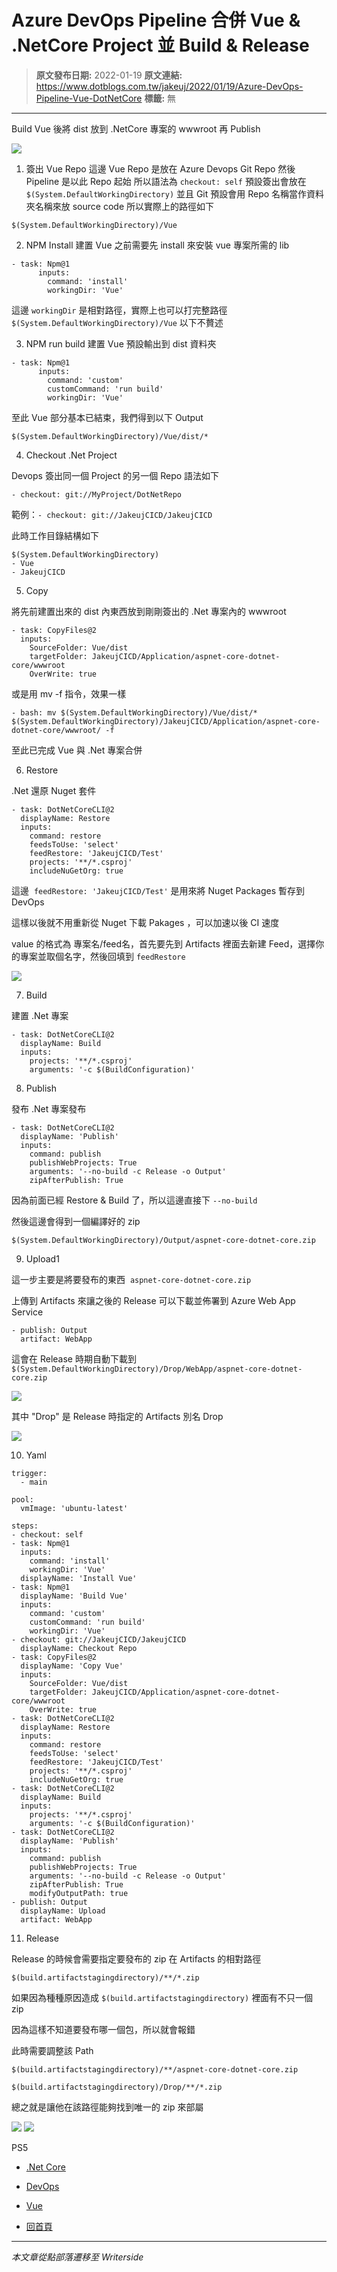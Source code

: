 # Azure DevOps Pipeline 合併 Vue &amp; .NetCore Project 並 Build &amp; Release

> **原文發布日期:** 2022-01-19
> **原文連結:** https://www.dotblogs.com.tw/jakeuj/2022/01/19/Azure-DevOps-Pipeline-Vue-DotNetCore
> **標籤:** 無

---

Build Vue 後將 dist 放到 .NetCore 專案的 wwwroot 再 Publish

![](https://dotblogsfile.blob.core.windows.net/user/jakeuj/838d7938-ba74-4218-9f78-7657335be0dd/1642666557.png)

1. 簽出 Vue Repo
這邊 Vue Repo 是放在 Azure Devops Git Repo
然後 Pipeline 是以此 Repo 起始
所以語法為 `checkout: self`
預設簽出會放在 `$(System.DefaultWorkingDirectory)`
並且 Git 預設會用 Repo 名稱當作資料夾名稱來放 source code
所以實際上的路徑如下

```
$(System.DefaultWorkingDirectory)/Vue
```

2. NPM Install
建置 Vue 之前需要先 install 來安裝 vue 專案所需的 lib

```
- task: Npm@1
      inputs:
        command: 'install'
        workingDir: 'Vue'
```

這邊 `workingDir` 是相對路徑，實際上也可以打完整路徑 `$(System.DefaultWorkingDirectory)/Vue` 以下不贅述

3. NPM run build
建置 Vue 預設輸出到 dist 資料夾

```
- task: Npm@1
      inputs:
        command: 'custom'
        customCommand: 'run build'
        workingDir: 'Vue'
```

至此 Vue 部分基本已結束，我們得到以下 Output

`$(System.DefaultWorkingDirectory)/Vue/dist/*`

4. Checkout .Net Project

Devops 簽出同一個 Project 的另一個 Repo 語法如下

`- checkout: git://MyProject/DotNetRepo`

範例：`- checkout: git://JakeujCICD/JakeujCICD`

此時工作目錄結構如下

```
$(System.DefaultWorkingDirectory)
- Vue
- JakeujCICD
```

5. Copy

將先前建置出來的 dist 內東西放到剛剛簽出的 .Net 專案內的 wwwroot

```
- task: CopyFiles@2
  inputs:
    SourceFolder: Vue/dist
    targetFolder: JakeujCICD/Application/aspnet-core-dotnet-core/wwwroot
    OverWrite: true
```

或是用 mv -f 指令，效果一樣

`- bash: mv $(System.DefaultWorkingDirectory)/Vue/dist/* $(System.DefaultWorkingDirectory)/JakeujCICD/Application/aspnet-core-dotnet-core/wwwroot/ -f`

至此已完成 Vue 與 .Net 專案合併

6. Restore

.Net 還原 Nuget 套件

```
- task: DotNetCoreCLI@2
  displayName: Restore
  inputs:
    command: restore
    feedsToUse: 'select'
    feedRestore: 'JakeujCICD/Test'
    projects: '**/*.csproj'
    includeNuGetOrg: true
```

這邊  `feedRestore: 'JakeujCICD/Test'` 是用來將 Nuget Packages 暫存到 DevOps

這樣以後就不用重新從 Nuget 下載 Pakages ，可以加速以後 CI 速度

value 的格式為 專案名/feed名，首先要先到 Artifacts 裡面去新建 Feed，選擇你的專案並取個名字，然後回填到 `feedRestore`

![](https://dotblogsfile.blob.core.windows.net/user/jakeuj/838d7938-ba74-4218-9f78-7657335be0dd/1642667453.png)

7. Build

建置 .Net 專案

```
- task: DotNetCoreCLI@2
  displayName: Build
  inputs:
    projects: '**/*.csproj'
    arguments: '-c $(BuildConfiguration)'
```

8. Publish

發布 .Net 專案發布

```
- task: DotNetCoreCLI@2
  displayName: 'Publish'
  inputs:
    command: publish
    publishWebProjects: True
    arguments: '--no-build -c Release -o Output'
    zipAfterPublish: True
```

因為前面已經 Restore & Build 了，所以這邊直接下 `--no-build`

然後這邊會得到一個編譯好的 zip

`$(System.DefaultWorkingDirectory)/Output/aspnet-core-dotnet-core.zip`

9. Upload1

這一步主要是將要發布的東西  `aspnet-core-dotnet-core.zip`

上傳到 Artifacts 來讓之後的 Release 可以下載並佈署到 Azure Web App Service

```
- publish: Output
  artifact: WebApp
```

這會在 Release 時期自動下載到 `$(System.DefaultWorkingDirectory)/Drop/WebApp/aspnet-core-dotnet-core.zip`

![](https://dotblogsfile.blob.core.windows.net/user/jakeuj/838d7938-ba74-4218-9f78-7657335be0dd/1642651584.png)

其中 "Drop" 是 Release 時指定的 Artifacts 別名 Drop

![](https://dotblogsfile.blob.core.windows.net/user/jakeuj/838d7938-ba74-4218-9f78-7657335be0dd/1642672398.png)

10. Yaml

```
trigger:
  - main

pool:
  vmImage: 'ubuntu-latest'

steps:
- checkout: self
- task: Npm@1
  inputs:
    command: 'install'
    workingDir: 'Vue'
  displayName: 'Install Vue'
- task: Npm@1
  displayName: 'Build Vue'
  inputs:
    command: 'custom'
    customCommand: 'run build'
    workingDir: 'Vue'
- checkout: git://JakeujCICD/JakeujCICD
  displayName: Checkout Repo
- task: CopyFiles@2
  displayName: 'Copy Vue'
  inputs:
    SourceFolder: Vue/dist
    targetFolder: JakeujCICD/Application/aspnet-core-dotnet-core/wwwroot
    OverWrite: true
- task: DotNetCoreCLI@2
  displayName: Restore
  inputs:
    command: restore
    feedsToUse: 'select'
    feedRestore: 'JakeujCICD/Test'
    projects: '**/*.csproj'
    includeNuGetOrg: true
- task: DotNetCoreCLI@2
  displayName: Build
  inputs:
    projects: '**/*.csproj'
    arguments: '-c $(BuildConfiguration)'
- task: DotNetCoreCLI@2
  displayName: 'Publish'
  inputs:
    command: publish
    publishWebProjects: True
    arguments: '--no-build -c Release -o Output'
    zipAfterPublish: True
    modifyOutputPath: true
- publish: Output
  displayName: Upload
  artifact: WebApp
```

11. Release

Release 的時候會需要指定要發布的 zip 在 Artifacts 的相對路徑

`$(build.artifactstagingdirectory)/**/*.zip`

如果因為種種原因造成 `$(build.artifactstagingdirectory)` 裡面有不只一個 zip

因為這樣不知道要發布哪一個包，所以就會報錯

此時需要調整該 Path

`$(build.artifactstagingdirectory)/**/aspnet-core-dotnet-core.zip`

`$(build.artifactstagingdirectory)/Drop/**/*.zip`

總之就是讓他在該路徑能夠找到唯一的 zip 來部屬

![](https://dotblogsfile.blob.core.windows.net/user/jakeuj/838d7938-ba74-4218-9f78-7657335be0dd/1642672474.png)
![](https://card.psnprofiles.com/1/jakeuj.png)

PS5

* [.Net Core](/jakeuj/Tags?qq=.Net%20Core)
* [DevOps](/jakeuj/Tags?qq=DevOps)
* [Vue](/jakeuj/Tags?qq=Vue)

* [回首頁](/jakeuj)

---

*本文章從點部落遷移至 Writerside*
